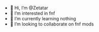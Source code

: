 - 👋 Hi, I’m @Zetatar
- 👀 I’m interested in fnf
- 🌱 I’m currently learning nothing
- 💞️ I’m looking to collaborate on fnf mods


<!---
Zetatar/Zetatar is a ✨ special ✨ repository because its `README.md` (this file) appears on your GitHub profile.
You can click the Preview link to take a look at your changes.
--->
